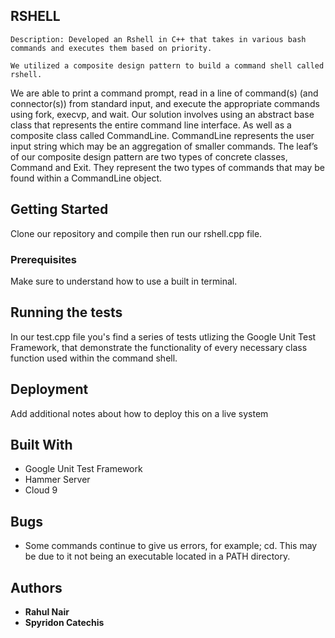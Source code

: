   
 ## RSHELL
	Description: Developed an Rshell in C++ that takes in various bash commands and executes them based on priority. 

	We utilized a composite design pattern to build a command shell called rshell.
  We are able to print a command prompt, read in a line of command(s) (and connector(s))
  from standard input, and execute the appropriate commands using fork, execvp, and wait.
  Our solution involves using an abstract base class that represents the entire command
  line interface. As well as a composite class called CommandLine. CommandLine represents
  the user input string which may be an aggregation of smaller commands. The leaf’s of our
  composite design pattern are two types of concrete classes, Command and Exit. They
  represent the two types of commands that may be found within a CommandLine object.   

## Getting Started

  Clone our repository and compile then run our rshell.cpp file.

### Prerequisites

  Make sure to understand how to use a built in terminal.

## Running the tests

In our test.cpp file you's find a series of tests utlizing the Google Unit Test Framework, that demonstrate the functionality of every necessary class function used within the command shell.

## Deployment

Add additional notes about how to deploy this on a live system

## Built With

* Google Unit Test Framework
* Hammer Server
* Cloud 9

## Bugs
* Some commands continue to give us errors, for example; cd. This may be due to it not being an executable located in a PATH directory.

## Authors

* **Rahul Nair**
* **Spyridon Catechis**
